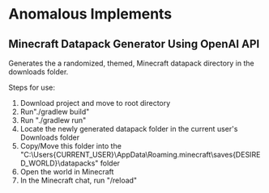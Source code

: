 # Anomalous Implements 
## Minecraft Datapack Generator Using OpenAI API

Generates the a randomized, themed, Minecraft datapack directory in the downloads folder. 

Steps for use:
1. Download project and move to root directory
2. Run"./gradlew build"
3. Run "./gradlew run" 
4. Locate the newly generated datapack folder in the current user's Downloads folder
5. Copy/Move this folder into the "C:\Users\{CURRENT_USER}\AppData\Roaming\.minecraft\saves\{DESIRED_WORLD}\datapacks" folder
6. Open the world in Minecraft
7. In the Minecraft chat, run "/reload"
